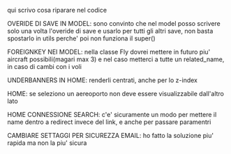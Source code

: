 qui scrivo cosa riparare nel codice

OVERIDE DI SAVE IN MODEL:
    sono convinto che nel model posso scrivere solo una volta l'overide di save e usarlo per tutti gli altri save, non basta spostarlo in utils perche' poi non funziona il super()

FOREIGNKEY NEI MODEL:
    nella classe Fly dovrei mettere in futuro piu' aircraft possibili(magari max 3) e nel caso metterci a tutte un related_name, in caso di cambi con i voli

UNDERBANNERS IN HOME:
    renderli centrati, anche per lo z-index

HOME:
se seleziono un aereoporto non deve essere visualizzabile dall'altro lato


HOME CONNESSIONE SEARCH:
c'e' sicuramente un modo per mettere il name dentro a redirect invece del link, e anche per passare paramentri

CAMBIARE SETTAGGI PER SICUREZZA EMAIL:
ho fatto la soluzione piu' rapida ma non la piu' sicura